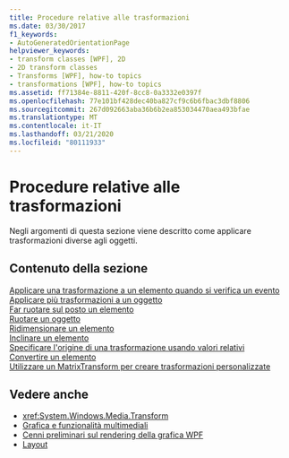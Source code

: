 ```yaml
---
title: Procedure relative alle trasformazioni
ms.date: 03/30/2017
f1_keywords:
- AutoGeneratedOrientationPage
helpviewer_keywords:
- transform classes [WPF], 2D
- 2D transform classes
- Transforms [WPF], how-to topics
- transformations [WPF], how-to topics
ms.assetid: ff71384e-8811-420f-8cc8-0a3332e0397f
ms.openlocfilehash: 77e101bf428dec40ba827cf9c6b6fbac3dbf8806
ms.sourcegitcommit: 267d092663aba36b6b2ea853034470aea493bfae
ms.translationtype: MT
ms.contentlocale: it-IT
ms.lasthandoff: 03/21/2020
ms.locfileid: "80111933"
---
```

# <a name="transformations-how-to-topics"></a>Procedure relative alle trasformazioni
Negli argomenti di questa sezione viene descritto come applicare trasformazioni diverse agli oggetti.  
  
## <a name="in-this-section"></a>Contenuto della sezione  
 [Applicare una trasformazione a un elemento quando si verifica un evento](how-to-apply-a-transform-to-an-element-when-an-event-occurs.md)  
 [Applicare più trasformazioni a un oggetto](how-to-apply-multiple-transforms-to-an-object.md)  
 [Far ruotare sul posto un elemento](how-to-make-an-element-spin-in-place.md)  
 [Ruotare un oggetto](how-to-rotate-an-object.md)  
 [Ridimensionare un elemento](how-to-scale-an-element.md)  
 [Inclinare un elemento](how-to-skew-an-element.md)  
 [Specificare l'origine di una trasformazione usando valori relativi](how-to-specify-the-origin-of-a-transform-by-using-relative-values.md)  
 [Convertire un elemento](how-to-translate-an-element.md)  
 [Utilizzare un MatrixTransform per creare trasformazioni personalizzate](how-to-use-a-matrixtransform-to-create-custom-transforms.md)  
  
## <a name="see-also"></a>Vedere anche

- <xref:System.Windows.Media.Transform>
- [Grafica e funzionalità multimediali](index.md)
- [Cenni preliminari sul rendering della grafica WPF](wpf-graphics-rendering-overview.md)
- [Layout](../advanced/layout.md)
